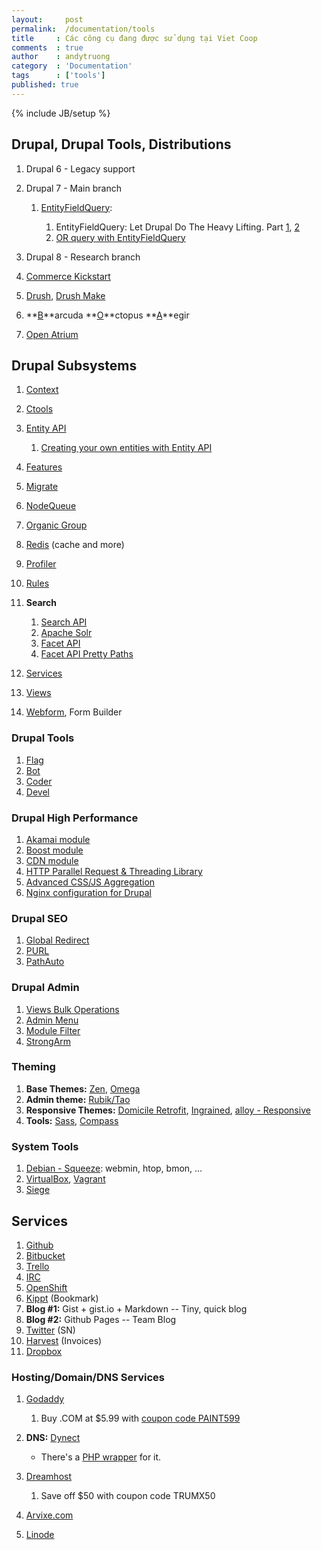 ```yaml
---
layout:     post
permalink:  /documentation/tools
title     : Các công cụ đang được sử dụng tại Viet Coop
comments  : true
author    : andytruong
category  : 'Documentation'
tags      : ['tools']
published: true
---
```


{% include JB/setup %}

## Drupal, Drupal Tools, Distributions

1. Drupal 6 - Legacy support
1. Drupal 7 - Main branch

    1. [EntityFieldQuery](http://api.drupal.org/api/drupal/includes%21entity.inc/class/EntityFieldQuery/7 ""):
        
        1. EntityFieldQuery: Let Drupal Do The Heavy Lifting. Part [1](http://treehouseagency.com/blog/tim-cosgrove/2012/02/16/entityfieldquery-let-drupal-do-heavy-lifting-pt-1 ""), [2](http://treehouseagency.com/blog/tim-cosgrove/2012/02/28/entityfieldquery-let-drupal-do-heavy-lifting-pt-2 "")
        1. [OR query with EntityFieldQuery](http://treehouseagency.com/blog/fredric-mitchell/2012/02/21/or-queries-entityfieldquery "")

1. Drupal 8 - Research branch
1. [Commerce Kickstart](http://drupal.org/project/commerce_kickstart)
1. [Drush](http://drupal.org/project/drush), [Drush Make](http://drupal.org/project/drush_make)
1. **[B](http://drupal.org/project/barracuda "")**arcuda **[O](http://drupal.org/project/octopus "")**ctopus **[A](http://www.aegirproject.org/)**egir
1. [Open Atrium](http://openatrium.com/)

## Drupal Subsystems

1. [Context](http://drupal.org/project/context)
1. [Ctools](http://drupal.org/project/ctools)
1. [Entity API](http://drupal.org/project/entity)

    1. [Creating your own entities with Entity API](http://www.trellon.com/content/blog/creating-own-entities-entity-api "")
    
1. [Features](http://drupal.org/project/features)
1. [Migrate](http://drupal.org/project/migrate)
1. [NodeQueue](http://drupal.org/project/nodequeue)
1. [Organic Group](http://drupal.org/project/og)
1. [Redis](http://drupal.org/project/redis) (cache and more)
1. [Profiler](http://drupal.org/project/profiler)
1. [Rules](http://drupal.org/project/rules)
1. **Search**

    1. [Search API](http://drupal.org/project/search_api "")
    1. [Apache Solr](http://drupal.org/project/apachesolr "")
    1. [Facet API](http://drupal.org/project/facetapi "")
    1. [Facet API Pretty Paths](http://drupal.org/project/facetapi_pretty_paths "")
    
1. [Services](http://drupal.org/project/services)
1. [Views](http://drupal.org/project/views)
1. [Webform](http://drupal.org/webform), Form Builder

### Drupal Tools

1. [Flag](http://drupal.org/project/flag)
1. [Bot](/documentations/tools/drupal/drupal-bot)
1. [Coder](http://drupal.org/project/coder)
1. [Devel](http://drupal.org/project/devel)

### Drupal High Performance

1. [Akamai module](http://drupal.org/project/akamai)
1. [Boost module](http://drupal.org/project/boost)
1. [CDN module](http://drupal.org/project/cdn)
1. [HTTP Parallel Request & Threading Library](http://drupal.org/project/httprl)
1. [Advanced CSS/JS Aggregation](http://drupal.org/project/advagg)
1. [Nginx configuration for Drupal](https://github.com/alanthing/drupal-with-nginx "")

### Drupal SEO

1. [Global Redirect](http://drupal.org/project/globalredirect)
1. [PURL](http://drupal.org/project/purl)
1. [PathAuto](http://drupal.org/project/pathauto)

### Drupal Admin

1. [Views Bulk Operations](http://drupal.org/project/views_bulk_operations "")
1. [Admin Menu](http://drupal.org/project/admin_menu "")
1. [Module Filter](http://drupal.org/project/module_filter)
1. [StrongArm](http://drupal.org/project/strongarm)

### Theming

1. **Base Themes:** [Zen](http://drupal.org/project/zen ""), [Omega](http://drupal.org/project/omega)
1. **Admin theme:** [Rubik/Tao](http://drupal.org/project/rubik)
1. **Responsive Themes:** [Domicile Retrofit]("http://drupal.org/project/domicile_responsive"), [Ingrained](http://drupal.org/project/ingrained ""), [alloy - Responsive](http://drupal.org/project/alloy "")
1. **Tools:** [Sass](http://sass-lang.com/), [Compass](http://compass-style.org/)

### System Tools

1. [Debian - Squeeze](http://www.debian.org/): webmin, htop, bmon, …
1. [VirtualBox](https://www.virtualbox.org/), [Vagrant](http://vagrantup.com/ "")
1. [Siege](http://www.joedog.org/siege-home/ "")

## Services

1. [Github](https://github.com/)
1. [Bitbucket](https://bitbucket.org/)
1. [Trello](https://gist.github.com/3a19f8ad9946a1820b70)
1. [IRC](/documentation/tools/irc)
1. [OpenShift](https://openshift.redhat.com/)
1. [Kippt](https://www.kippt.com/) (Bookmark)
1. **Blog #1:** Gist + gist.io + Markdown -- Tiny, quick blog
1. **Blog #2:** Github Pages -- Team Blog
1. [Twitter](https://twitter.com/) (SN)
1. [Harvest](http://www.getharvest.com/) (Invoices)
1. [Dropbox](http://db.tt/9Qv7wX7 "Dropbox")

### Hosting/Domain/DNS Services

1. [Godaddy](http://x.co/vietcoop "")

    1. Buy .COM at $5.99 with [coupon code PAINT599](http://x.co/vietcoop "")
    
1. **DNS:** [Dynect](https://manage.dynect.net/)

	- There's a [PHP wrapper](https://github.com/skpy/Dynect-REST-PHP "Dynect-REST-PHP") for it.
    
1. [Dreamhost](http://goo.gl/vTKFa "Dreamhost")

	1. Save off $50 with coupon code TRUMX50
    
1. [Arvixe.com](http://www.arvixe.com/4440.html "")
1. [Linode](http://www.linode.com/?r=454ecae8aeee5a920491ab6d8f268723d73c4739 "Linode VPS")